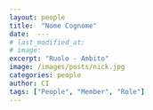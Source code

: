 ```yaml
---
layout: people
title:  "Nome Cognome"
date:  ---
# last_modified_at:
# image:
excerpt: "Ruolo - Ambito"
image: /images/posts/nick.jpg
categories: people
author: CI
tags: ["People", "Member", "Role"]
---
```

